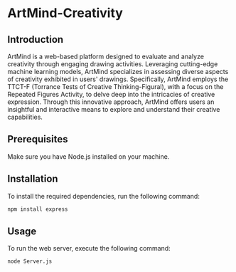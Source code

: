 # ArtMind-Creativity

## Introduction

ArtMind is a web-based platform designed to evaluate and analyze creativity through engaging drawing activities. Leveraging cutting-edge machine learning models, ArtMind specializes in assessing diverse aspects of creativity exhibited in users' drawings. Specifically, ArtMind employs the TTCT-F (Torrance Tests of Creative Thinking-Figural), with a focus on the Repeated Figures Activity, to delve deep into the intricacies of creative expression. Through this innovative approach, ArtMind offers users an insightful and interactive means to explore and understand their creative capabilities.

## Prerequisites

Make sure you have Node.js installed on your machine.

## Installation

To install the required dependencies, run the following command:

```bash 
npm install express
```

## Usage
To run the web server, execute the following command:
```bash 
node Server.js
```